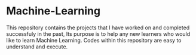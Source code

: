 # Machine-Learning

This repository contains the projects that I have worked on and completed successfuly in the past, Its purpose is to help any new learners who would like to learn Machine Learning.
Codes within this repository are easy to understand and execute.
